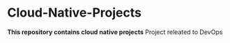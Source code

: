 # Cloud-Native-Projects
**This repository contains cloud native projects**
Project releated to DevOps
